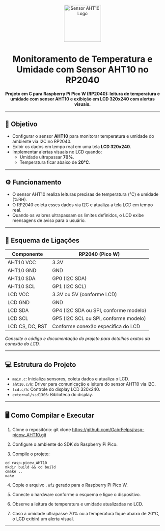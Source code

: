 <p align="center">
  <img src="https://img.icons8.com/fluency/96/temperature.png" alt="Sensor AHT10 Logo" width="120"/>
</p>

<h1 align="center">Monitoramento de Temperatura e Umidade com Sensor AHT10 no RP2040</h1>

<p align="center">
  <b>Projeto em C para Raspberry Pi Pico W (RP2040): leitura de temperatura e umidade com sensor AHT10 e exibição em LCD 320x240 com alertas visuais.</b>
</p>

---

## 🎯 Objetivo

- Configurar o sensor **AHT10** para monitorar temperatura e umidade do ambiente via I2C no RP2040.
- Exibir os dados em tempo real em uma tela **LCD 320x240**.
- Implementar alertas visuais no LCD quando:
  - Umidade ultrapassar **70%**.
  - Temperatura ficar abaixo de **20°C**.

---

## ⚙️ Funcionamento

- O sensor AHT10 realiza leituras precisas de temperatura (°C) e umidade (%RH).
- O RP2040 coleta esses dados via I2C e atualiza a tela LCD em tempo real.
- Quando os valores ultrapassam os limites definidos, o LCD exibe mensagens de aviso para o usuário.

---

## 🔌 Esquema de Ligações

| Componente | RP2040 (Pico W)     |
|------------|---------------------|
| AHT10 VCC  | 3.3V                |
| AHT10 GND  | GND                 |
| AHT10 SDA  | GP0 (I2C SDA)       |
| AHT10 SCL  | GP1 (I2C SCL)       |
| LCD VCC    | 3.3V ou 5V (conforme LCD) |
| LCD GND    | GND                 |
| LCD SDA    | GP4 (I2C SDA ou SPI, conforme modelo) |
| LCD SCL    | GP5 (I2C SCL ou SPI, conforme modelo) |
| LCD CS, DC, RST | Conforme conexão específica do LCD |

*Consulte o código e documentação do projeto para detalhes exatos da conexão do LCD.*

---

## 💻 Estrutura do Projeto

- `main.c`: Inicializa sensores, coleta dados e atualiza o LCD.
- `aht10.c/h`: Driver para comunicação e leitura do sensor AHT10 via I2C.
- `lcd.c/h`: Controle do display LCD 320x240.
- `external/ssd1306`: Biblioteca do display.

---

## 🖥️ Como Compilar e Executar

1. Clone o repositório:
git clone https://github.com/GabrFelps/rasp-picow_AHT10.git

2. Configure o ambiente do SDK do Raspberry Pi Pico.

3. Compile o projeto:
```
cd rasp-picow_AHT10
mkdir build && cd build
cmake ..
make
```
4. Copie o arquivo `.uf2` gerado para o Raspberry Pi Pico W.

5. Conecte o hardware conforme o esquema e ligue o dispositivo.

6. Observe a leitura de temperatura e umidade atualizadas no LCD.

7. Caso a umidade ultrapasse 70% ou a temperatura fique abaixo de 20°C, o LCD exibirá um alerta visual.

---
